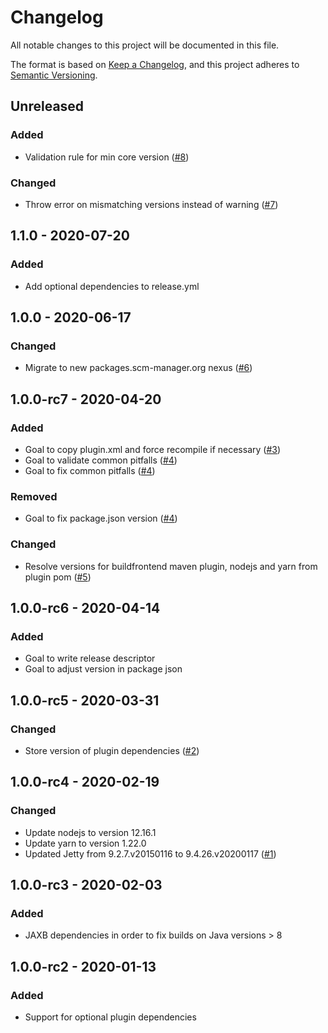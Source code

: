 # Changelog

All notable changes to this project will be documented in this file.

The format is based on [Keep a Changelog](https://keepachangelog.com/en/1.0.0/),
and this project adheres to [Semantic Versioning](https://semver.org/spec/v2.0.0.html).

## Unreleased
### Added
- Validation rule for min core version ([#8](https://github.com/scm-manager/smp-maven-plugin/pull/8))
### Changed
- Throw error on mismatching versions instead of warning ([#7](https://github.com/scm-manager/smp-maven-plugin/pull/7))

## 1.1.0 - 2020-07-20
### Added
- Add optional dependencies to release.yml

## 1.0.0 - 2020-06-17
### Changed
- Migrate to new packages.scm-manager.org nexus ([#6](https://github.com/scm-manager/smp-maven-plugin/pull/6))

## 1.0.0-rc7 - 2020-04-20
### Added
- Goal to copy plugin.xml and force recompile if necessary ([#3](https://github.com/scm-manager/smp-maven-plugin/pull/3))
- Goal to validate common pitfalls ([#4](https://github.com/scm-manager/smp-maven-plugin/pull/4))
- Goal to fix common pitfalls ([#4](https://github.com/scm-manager/smp-maven-plugin/pull/4))

### Removed
- Goal to fix package.json version ([#4](https://github.com/scm-manager/smp-maven-plugin/pull/4))

### Changed
- Resolve versions for buildfrontend maven plugin, nodejs and yarn from plugin pom ([#5](https://github.com/scm-manager/smp-maven-plugin/pull/5))

## 1.0.0-rc6 - 2020-04-14
### Added
- Goal to write release descriptor
- Goal to adjust version in package json

## 1.0.0-rc5 - 2020-03-31

### Changed
- Store version of plugin dependencies ([#2](https://github.com/scm-manager/smp-maven-plugin/pull/2))

## 1.0.0-rc4 - 2020-02-19

### Changed

- Update nodejs to version 12.16.1
- Update yarn to version 1.22.0
- Updated Jetty from 9.2.7.v20150116 to 9.4.26.v20200117 ([#1](https://github.com/scm-manager/smp-maven-plugin/pull/1))

## 1.0.0-rc3 - 2020-02-03

### Added

- JAXB dependencies in order to fix builds on Java versions > 8

## 1.0.0-rc2 - 2020-01-13

### Added

- Support for optional plugin dependencies

